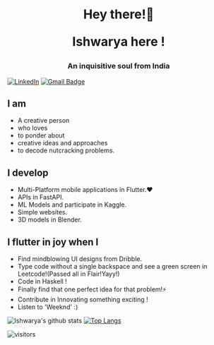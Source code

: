 <h1 align="center">Hey there!👋 
  
  Ishwarya here !</h1>
<h3 align="center">An inquisitive soul from India</h3>

[![LinkedIn](https://img.shields.io/badge/ishwarya-%230077B5.svg?style=flat-square&logo=linkedin&logoColor=white)](https://www.linkedin.com/in/ishwarya-devanathan/) [![Gmail Badge](https://img.shields.io/badge/-Gmail-c14438?style=flat-square&logo=Gmail&logoColor=white&link=mailto:ishudev2021@gmail.com)](mailto:ishudev2021@gmail.com)


## I am
- A creative person
- who loves
- to ponder about 
- creative ideas and approaches
- to decode nutcracking problems.
## I develop
- Multi-Platform mobile applications in Flutter.❤️
- APIs in FastAPI.
- ML Models and participate in Kaggle.
- Simple websites.
- 3D models in Blender.
## I flutter in joy when I
- Find mindblowing UI designs from Dribble.
- Type code without a single backspace and see a green screen in Leetcode!(Passed all in Flair!Yayy!)
- Code in Haskell !
- Finally find that one perfect idea for that problem!⚡
- Contribute in Innovating something exciting !
- Listen to 'Weeknd' :)

![Ishwarya's github stats](https://github-readme-stats.vercel.app/api?username=iamishu2908&show_icons=true&theme=omni)
[![Top Langs](https://github-readme-stats.vercel.app/api/top-langs/?username=iamishu2908&layout=compact&theme=omni)](https://github.com/anuraghazra/github-readme-stats)

![visitors](https://visitor-badge.glitch.me/badge?page_id=iamishu2908.iamishu2908)

